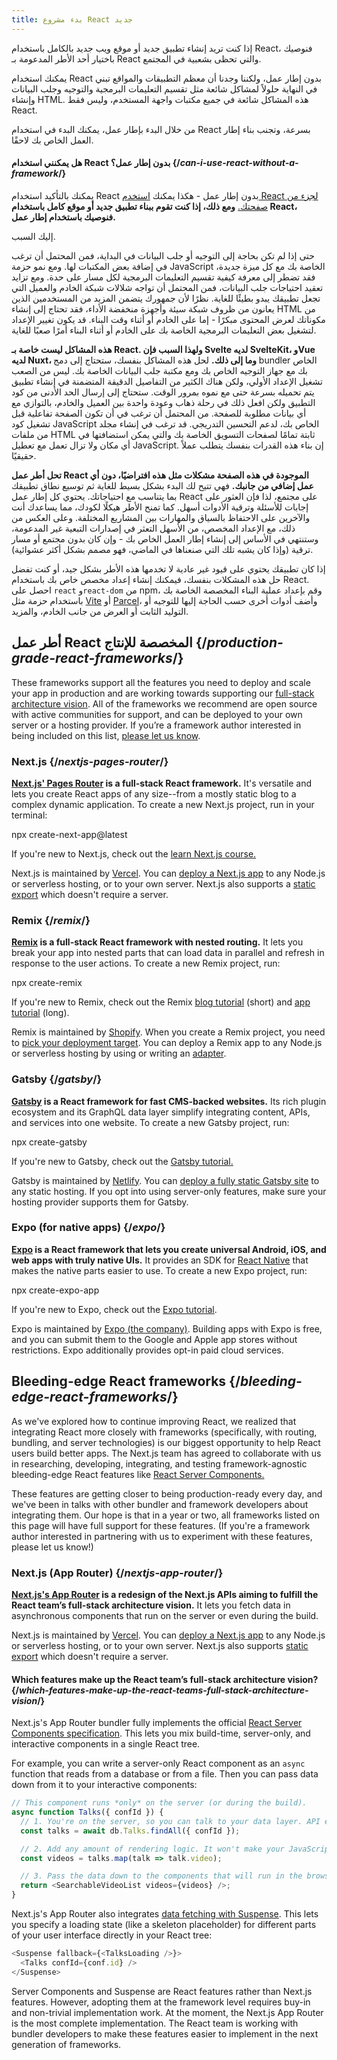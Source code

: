 ```yaml
---
title: بدء مشروع React جديد
---
```


<Intro>

إذا كنت تريد إنشاء تطبيق جديد أو موقع ويب جديد بالكامل باستخدام React، فنوصيك باختيار أحد الأطر المدعومة بـ React والتي تحظى بشعبية في المجتمع.

</Intro>


يمكنك استخدام React بدون إطار عمل، ولكننا وجدنا أن معظم التطبيقات والمواقع تبني في النهاية حلولاً لمشاكل شائعة مثل تقسيم التعليمات البرمجية والتوجيه وجلب البيانات وإنشاء HTML. هذه المشاكل شائعة في جميع مكتبات واجهة المستخدم، وليس فقط React.

من خلال البدء بإطار عمل، يمكنك البدء في استخدام React بسرعة، وتجنب بناء إطار العمل الخاص بك لاحقًا.

<DeepDive>

#### هل يمكنني استخدام React بدون إطار عمل؟ {/*can-i-use-react-without-a-framework*/}

يمكنك بالتأكيد استخدام React بدون إطار عمل - هكذا يمكنك [استخدم React لجزء من صفحتك.](/learn/add-react-to-an-existing-project#using-react-for-a-part-of-your-existing-page) **ومع ذلك، إذا كنت تقوم ببناء تطبيق جديد أو موقع كامل باستخدام React، فنوصيك باستخدام إطار عمل.**

إليك السبب.

حتى إذا لم تكن بحاجة إلى التوجيه أو جلب البيانات في البداية، فمن المحتمل أن ترغب في إضافة بعض المكتبات لها. ومع نمو حزمة JavaScript الخاصة بك مع كل ميزة جديدة، فقد تضطر إلى معرفة كيفية تقسيم التعليمات البرمجية لكل مسار على حدة. ومع تزايد تعقيد احتياجات جلب البيانات، فمن المحتمل أن تواجه شلالات شبكة الخادم والعميل التي تجعل تطبيقك يبدو بطيئًا للغاية. نظرًا لأن جمهورك يتضمن المزيد من المستخدمين الذين يعانون من ظروف شبكة سيئة وأجهزة منخفضة الأداء، فقد تحتاج إلى إنشاء HTML من مكوناتك لعرض المحتوى مبكرًا - إما على الخادم أو أثناء وقت البناء. قد يكون تغيير الإعداد لتشغيل بعض التعليمات البرمجية الخاصة بك على الخادم أو أثناء البناء أمرًا صعبًا للغاية.

**هذه المشاكل ليست خاصة بـ React. ولهذا السبب فإن Svelte لديه SvelteKit، وVue لديه Nuxt، وما إلى ذلك.** لحل هذه المشاكل بنفسك، ستحتاج إلى دمج bundler الخاص بك مع جهاز التوجيه الخاص بك ومع مكتبة جلب البيانات الخاصة بك. ليس من الصعب تشغيل الإعداد الأولي، ولكن هناك الكثير من التفاصيل الدقيقة المتضمنة في إنشاء تطبيق يتم تحميله بسرعة حتى مع نموه بمرور الوقت. ستحتاج إلى إرسال الحد الأدنى من كود التطبيق ولكن افعل ذلك في رحلة ذهاب وعودة واحدة بين العميل والخادم، بالتوازي مع أي بيانات مطلوبة للصفحة. من المحتمل أن ترغب في أن تكون الصفحة تفاعلية قبل تشغيل كود JavaScript الخاص بك، لدعم التحسين التدريجي. قد ترغب في إنشاء مجلد من ملفات HTML ثابتة تمامًا لصفحات التسويق الخاصة بك والتي يمكن استضافتها في أي مكان ولا تزال تعمل مع تعطيل JavaScript. إن بناء هذه القدرات بنفسك يتطلب عملاً حقيقيًا.

**تحل أطر عمل React الموجودة في هذه الصفحة مشكلات مثل هذه افتراضيًا، دون أي عمل إضافي من جانبك.** فهي تتيح لك البدء بشكل بسيط للغاية ثم توسيع نطاق تطبيقك بما يتناسب مع احتياجاتك. يحتوي كل إطار عمل React على مجتمع، لذا فإن العثور على إجابات للأسئلة وترقية الأدوات أسهل. كما تمنح الأطر هيكلًا لكودك، مما يساعدك أنت والآخرين على الاحتفاظ بالسياق والمهارات بين المشاريع المختلفة. وعلى العكس من ذلك، مع الإعداد المخصص، من الأسهل التعثر في إصدارات التبعية غير المدعومة، وستنتهي في الأساس إلى إنشاء إطار العمل الخاص بك - وإن كان بدون مجتمع أو مسار ترقية (وإذا كان يشبه تلك التي صنعناها في الماضي، فهو مصمم بشكل أكثر عشوائية).

إذا كان تطبيقك يحتوي على قيود غير عادية لا تخدمها هذه الأطر بشكل جيد، أو كنت تفضل حل هذه المشكلات بنفسك، فيمكنك إنشاء إعداد مخصص خاص بك باستخدام React. احصل على `react` و`react-dom` من npm، وقم بإعداد عملية البناء المخصصة الخاصة بك باستخدام حزمة مثل [Vite](https://vitejs.dev/) أو [Parcel](https://parceljs.org/)، وأضف أدوات أخرى حسب الحاجة إليها للتوجيه أو التوليد الثابت أو العرض من جانب الخادم، والمزيد.

</DeepDive>

## أطر عمل React المخصصة للإنتاج {/*production-grade-react-frameworks*/}

These frameworks support all the features you need to deploy and scale your app in production and are working towards supporting our [full-stack architecture vision](#which-features-make-up-the-react-teams-full-stack-architecture-vision). All of the frameworks we recommend are open source with active communities for support, and can be deployed to your own server or a hosting provider. If you’re a framework author interested in being included on this list, [please let us know](https://github.com/reactjs/react.dev/issues/new?assignees=&labels=type%3A+framework&projects=&template=3-framework.yml&title=%5BFramework%5D%3A+).

### Next.js {/*nextjs-pages-router*/}

**[Next.js' Pages Router](https://nextjs.org/) is a full-stack React framework.** It's versatile and lets you create React apps of any size--from a mostly static blog to a complex dynamic application. To create a new Next.js project, run in your terminal:

<TerminalBlock>
npx create-next-app@latest
</TerminalBlock>

If you're new to Next.js, check out the [learn Next.js course.](https://nextjs.org/learn)

Next.js is maintained by [Vercel](https://vercel.com/). You can [deploy a Next.js app](https://nextjs.org/docs/app/building-your-application/deploying) to any Node.js or serverless hosting, or to your own server. Next.js also supports a [static export](https://nextjs.org/docs/pages/building-your-application/deploying/static-exports) which doesn't require a server.

### Remix {/*remix*/}

**[Remix](https://remix.run/) is a full-stack React framework with nested routing.** It lets you break your app into nested parts that can load data in parallel and refresh in response to the user actions. To create a new Remix project, run:

<TerminalBlock>
npx create-remix
</TerminalBlock>

If you're new to Remix, check out the Remix [blog tutorial](https://remix.run/docs/en/main/tutorials/blog) (short) and [app tutorial](https://remix.run/docs/en/main/tutorials/jokes) (long).

Remix is maintained by [Shopify](https://www.shopify.com/). When you create a Remix project, you need to [pick your deployment target](https://remix.run/docs/en/main/guides/deployment). You can deploy a Remix app to any Node.js or serverless hosting by using or writing an [adapter](https://remix.run/docs/en/main/other-api/adapter).

### Gatsby {/*gatsby*/}

**[Gatsby](https://www.gatsbyjs.com/) is a React framework for fast CMS-backed websites.** Its rich plugin ecosystem and its GraphQL data layer simplify integrating content, APIs, and services into one website. To create a new Gatsby project, run:

<TerminalBlock>
npx create-gatsby
</TerminalBlock>

If you're new to Gatsby, check out the [Gatsby tutorial.](https://www.gatsbyjs.com/docs/tutorial/)

Gatsby is maintained by [Netlify](https://www.netlify.com/). You can [deploy a fully static Gatsby site](https://www.gatsbyjs.com/docs/how-to/previews-deploys-hosting) to any static hosting. If you opt into using server-only features, make sure your hosting provider supports them for Gatsby.

### Expo (for native apps) {/*expo*/}

**[Expo](https://expo.dev/) is a React framework that lets you create universal Android, iOS, and web apps with truly native UIs.** It provides an SDK for [React Native](https://reactnative.dev/) that makes the native parts easier to use. To create a new Expo project, run:

<TerminalBlock>
npx create-expo-app
</TerminalBlock>

If you're new to Expo, check out the [Expo tutorial](https://docs.expo.dev/tutorial/introduction/).

Expo is maintained by [Expo (the company)](https://expo.dev/about). Building apps with Expo is free, and you can submit them to the Google and Apple app stores without restrictions. Expo additionally provides opt-in paid cloud services.

## Bleeding-edge React frameworks {/*bleeding-edge-react-frameworks*/}

As we've explored how to continue improving React, we realized that integrating React more closely with frameworks (specifically, with routing, bundling, and server technologies) is our biggest opportunity to help React users build better apps. The Next.js team has agreed to collaborate with us in researching, developing, integrating, and testing framework-agnostic bleeding-edge React features like [React Server Components.](/blog/2023/03/22/react-labs-what-we-have-been-working-on-march-2023#react-server-components)

These features are getting closer to being production-ready every day, and we've been in talks with other bundler and framework developers about integrating them. Our hope is that in a year or two, all frameworks listed on this page will have full support for these features. (If you're a framework author interested in partnering with us to experiment with these features, please let us know!)

### Next.js (App Router) {/*nextjs-app-router*/}

**[Next.js's App Router](https://nextjs.org/docs) is a redesign of the Next.js APIs aiming to fulfill the React team’s full-stack architecture vision.** It lets you fetch data in asynchronous components that run on the server or even during the build.

Next.js is maintained by [Vercel](https://vercel.com/). You can [deploy a Next.js app](https://nextjs.org/docs/app/building-your-application/deploying) to any Node.js or serverless hosting, or to your own server. Next.js also supports [static export](https://nextjs.org/docs/app/building-your-application/deploying/static-exports) which doesn't require a server.

<DeepDive>

#### Which features make up the React team’s full-stack architecture vision? {/*which-features-make-up-the-react-teams-full-stack-architecture-vision*/}

Next.js's App Router bundler fully implements the official [React Server Components specification](https://github.com/reactjs/rfcs/blob/main/text/0188-server-components.md). This lets you mix build-time, server-only, and interactive components in a single React tree.

For example, you can write a server-only React component as an `async` function that reads from a database or from a file. Then you can pass data down from it to your interactive components:

```js
// This component runs *only* on the server (or during the build).
async function Talks({ confId }) {
  // 1. You're on the server, so you can talk to your data layer. API endpoint not required.
  const talks = await db.Talks.findAll({ confId });

  // 2. Add any amount of rendering logic. It won't make your JavaScript bundle larger.
  const videos = talks.map(talk => talk.video);

  // 3. Pass the data down to the components that will run in the browser.
  return <SearchableVideoList videos={videos} />;
}
```

Next.js's App Router also integrates [data fetching with Suspense](/blog/2022/03/29/react-v18#suspense-in-data-frameworks). This lets you specify a loading state (like a skeleton placeholder) for different parts of your user interface directly in your React tree:

```js
<Suspense fallback={<TalksLoading />}>
  <Talks confId={conf.id} />
</Suspense>
```

Server Components and Suspense are React features rather than Next.js features. However, adopting them at the framework level requires buy-in and non-trivial implementation work. At the moment, the Next.js App Router is the most complete implementation. The React team is working with bundler developers to make these features easier to implement in the next generation of frameworks.

</DeepDive>